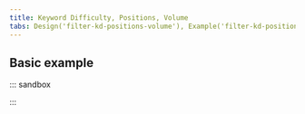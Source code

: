 ```yaml
---
title: Keyword Difficulty, Positions, Volume
tabs: Design('filter-kd-positions-volume'), Example('filter-kd-position-volume-code')
---
```


## Basic example

::: sandbox

<script lang="tsx">
import React from 'react';
import { Flex } from '@semcore/ui/flex-box';
import Button from '@semcore/ui/button';
import { FilterTrigger } from '@semcore/ui/base-trigger';
import { Text } from '@semcore/ui/typography';
import Select from '@semcore/ui/select';
import Divider from '@semcore/ui/divider';
import NeighborLocation from '@semcore/ui/neighbor-location';
import InputNumber from '@semcore/ui/input-number';

const InputRange = ({ value: valueState, changeValue, ariaLabelledby, ...other }) => {
  const minRange = 0;
  const maxRange = 100;
  let revertValues = false;

  const handleChange = (key) => (value) => {
    if (revertValues) {
      revertValues = false;
    } else {
      valueState[key] = value;
      changeValue({ ...valueState });
    }
  };

  const handleBlur = () => {
    const { from, to } = valueState;
    if (from > to && to !== '') {
      revertValues = true;
      changeValue({
        from: Math.max(to, minRange),
        to: Math.min(from, maxRange),
      });
    }
  };
  const { from, to } = valueState;

  return (
    <Flex {...other}>
      <NeighborLocation>
        <InputNumber>
          <InputNumber.Value
            min={minRange}
            max={maxRange}
            aria-labelledby={ariaLabelledby}
            placeholder='From'
            value={from}
            onChange={handleChange('from')}
            onBlur={handleBlur}
          />
          <InputNumber.Controls />
        </InputNumber>
        <InputNumber>
          <InputNumber.Value
            min={minRange}
            max={maxRange}
            aria-labelledby={ariaLabelledby}
            placeholder='To'
            value={to}
            onChange={handleChange('to')}
            onBlur={handleBlur}
          />
          <InputNumber.Controls />
        </InputNumber>
      </NeighborLocation>
    </Flex>
  );
};

const setTriggerText = ({ from, to }) => {
  if (from && to) {
    return `${from} - ${to}`;
  }
  if (from === '' && to !== '') {
    return `0 - ${to}`;
  }
  if (from !== '') {
    return `${from}`;
  }
  return null;
};

const Demo = () => {
  const [filters, setFilters] = React.useState(false);
  const [visible, setVisible] = React.useState(false);
  const [value, setValue] = React.useState({ from: '', to: '' });
  const [displayValue, setDisplayValue] = React.useState('');
  const clearAll = () => {
    setFilters(false);
  };
  const applyFilters = () => {
    const { from, to } = value;
    setVisible(false);
    setFilters(from || to ? true : false);
    setDisplayValue(setTriggerText(value));
  };
  const handleKeyDown = (e) => {
    e.stopPropagation();
    if (e.key === 'Enter') {
      applyFilters();
    }
  };
  const handleSelect = (value) => {
    setVisible(false);
    setFilters(true);
    setDisplayValue(value);
  };

  return (
    <Select visible={visible} onVisibleChange={setVisible} onChange={handleSelect}>
      <Select.Trigger
        placeholder='KD %'
        active={visible}
        empty={!filters || displayValue === null}
        onClear={clearAll}
        tag={FilterTrigger}
      >
        {`KD ${displayValue} %`}
      </Select.Trigger>
      <Select.Popper
        w='224px'
        role='dialog'
        aria-label='Filters for page sorting'
        aria-modal='false'
      >
        <Select.List>
          {[
            ['80-100', 'Very hard'],
            ['60-79', 'Hard'],
            ['40-59', 'Possible'],
            ['0-39', 'Easy'],
          ].map((item) => (
            <Select.Option key={item[0]} value={item[0]}>{`${item[0]}% ${item[1]}`}</Select.Option>
          ))}
        </Select.List>
        <Divider my={1} />
        <Flex p='4px 8px 16px' direction='column'>
          <Text id='custom-range' size={200} bold>
            Custom range
          </Text>
          <InputRange
            ariaLabelledby='custom-range'
            value={value}
            changeValue={setValue}
            my={2}
            onKeyDown={handleKeyDown}
          />
          <Button use='primary' theme='info' w='100%' onClick={applyFilters}>
            Apply
          </Button>
        </Flex>
      </Select.Popper>
    </Select>
  );
};
</script>

:::
